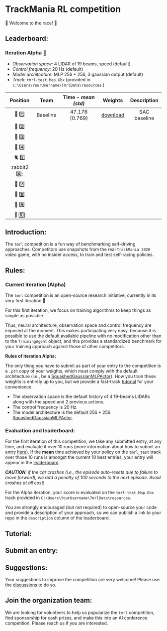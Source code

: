 # TrackMania RL competition

:red_car: Welcome to the race! :checkered_flag:

## Leaderboard:

### Iteration Alpha :hatching_chick:
- _Observation space:_ 4 LIDAR of 19 beams, speed (default)
- _Control frequency:_ 20 Hz (default)
- _Model architecture:_ MLP 256 * 256, 3 gaussian output (default)
- _Track:_ `tmrl-test.Map.Gbx` (provided in `C:\Users\YourUsername\TmrlData\resources`.)

| Position  | Team | Time - _mean (std)_ | Weights | Description |
| :---: | :---: | :---: | :---: | :---: |
| :dragon: :one: | Baseline | 47.176 (0.769)| [download](https://github.com/trackmania-rl/tmrl/releases/download/v0.0.2/resources.zip) | SAC baseline |
| :racehorse: :two: |
| :leopard: :three: |
| :tiger2: :four: |
| :cat2: :five: |
| :rabbit2 :six:: |
| :dromedary_camel: :seven: |
| :turtle: :eight: |
| :snail: :nine: |
| :palm_tree: :keycap_ten: |

## Introduction:
The `tmrl` competition is a fun way of benchmarking self-driving approaches.
Competitors use snapshots from the real `TrackMania 2020` video game, with no insider access, to train and test self-racing policies.

## Rules:

### Current iteration (Alpha)
The `tmrl` competition is an open-source research initiative, currently in its very first iteration :hatching_chick:

For this first iteration, we focus on training algorithms to keep things as simple as possible.

Thus, neural architecture, observation space and control frequency are imposed at the moment.
This makes participating very easy, because it is possible to use the default available pipeline with no modification other than to the `TrainingAgent` object, and this provides a standardized benchmark for your training approach against those of other competitors.

**Rules of iteration Alpha:**

The only thing you have to submit as part of your entry to the competition is a `.pth` copy of your weights, which must comply with the default architecture (i.e., be a [SquashedGaussianMLPActor](https://github.com/trackmania-rl/tmrl/blob/70bbc0861772c89c3de0c934f654a5644c4797e5/tmrl/sac_models.py#L82)).
How you train these weights is entirely up to you, but we provide a fast-track [tutorial](#tutorial) for your convenience.

- The observation space is the default history of 4 19-beams LIDARs along with the speed and 2 previous actions.
- The control frequency is 20 Hz.
- The model architecture is the default 256 * 256 [SquashedGaussianMLPActor](https://github.com/trackmania-rl/tmrl/blob/70bbc0861772c89c3de0c934f654a5644c4797e5/tmrl/sac_models.py#L82).



### Evaluation and leaderboard:
For the first iteration of this competition, we take any submitted entry, at any time, and evaluate it over 10 runs (more information about how to submit an entry [here](#submit-an-entry)).
If the **mean** time achieved by your policy on the `tmrl_test` track over those 10 runs is amongst the current 10 best entries, your entry will appear in the [leaderboard](#leaderboard).

_**CAUTION**: if the car crashes (i.e., the episode auto-resets due to failure to move forward), we add a penalty of 100 seconds to the next episode. Avoid crashes at all cost!_

For the Alpha iteration, your score is evaluated on the `tmrl-test.Map.Gbx` track provided in `C:\Users\YourUsername\TmrlData\resources`.

You are strongly encouraged (but not required) to open-source your code and provide a description of your approach, so we can publish a link to your repo in the `description` column of the leaderboard.

## Tutorial:

## Submit an entry:

## Suggestions:
Your suggestions to improve the competition are very welcome!
Please use the [discussions](https://github.com/trackmania-rl/tmrl/discussions) to do so.


## Join the organization team:

We are looking for volunteers to help us popularize the `tmrl` competition, find sponsorship for cash prizes, and make this into an AI conference competition.
Please reach us if you are interested.
